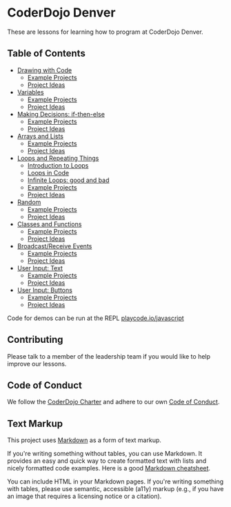 # CoderDojo Denver

These are lessons for learning how to program at CoderDojo Denver.

## Table of Contents

- [Drawing with Code](drawing.md)
	- [Example Projects](drawing.md#example-projects)
	- [Project Ideas](drawing.md#project-ideas)
- [Variables](variables.md)
	- [Example Projects](variables.md#example-projects)
	- [Project Ideas](variables.md#project-ideas)
- [Making Decisions: if-then-else](making-decisions.md)
	- [Example Projects](making-decisions.md#example-projects)
	- [Project Ideas](making-decisions.md#project-ideas)
- [Arrays and Lists](arrays.md)
	- [Example Projects](arrays.md#example-projects)
	- [Project Ideas](arrays.md#project-ideas)
- [Loops and Repeating Things](loops.md)
	- [Introduction to Loops](loops.md#introduction-to-loops)
	- [Loops in Code](loops.md#loops-in-code)
	- [Infinite Loops: good and bad](loops.md#infinite-loops-good-and-bad)
	- [Example Projects](loops.md#example-projects)
	- [Project Ideas](loops.md#project-ideas)
- [Random](random.md)
	- [Example Projects](random.md#example-projects)
	- [Project Ideas](random.md#project-ideas)
- [Classes and Functions](classes-functions.md)
	- [Example Projects](classes-functions.md#example-projects)
	- [Project Ideas](classes-functions.md#project-ideas)
- [Broadcast/Receive Events](broadcast.md)
	- [Example Projects](broadcast.md#example-projects)
	- [Project Ideas](broadcast.md#project-ideas)
- [User Input: Text](input-text.md)
	- [Example Projects](input-text.md#example-projects)
	- [Project Ideas](input-text.md#project-ideas)
- [User Input: Buttons](input-button.md)
	- [Example Projects](input-button.md#example-projects)
	- [Project Ideas](input-button.md#project-ideas)

Code for demos can be run at the REPL [playcode.io/javascript](https://playcode.io/javascript)

## Contributing

Please talk to a member of the leadership team if you would like to help improve our lessons.

## Code of Conduct

We follow the [CoderDojo Charter](https://coderdojo.com/en/charter) and adhere to our own [Code of Conduct](https://rowschool.com/coderdojo/code-of-conduct).

## Text Markup

This project uses [Markdown](https://daringfireball.net/projects/markdown/) as a form of text markup.

If you're writing something without tables, you can use Markdown. It provides an easy and quick way to create formatted text with lists and nicely formatted code examples. Here is a good [Markdown cheatsheet](https://github.com/lifeparticle/Markdown-Cheatsheet).

You can include HTML in your Markdown pages. If you're writing something with tables, please use semantic, accessible (a11y) markup (e.g., if you have an image that requires a licensing notice or a citation).

